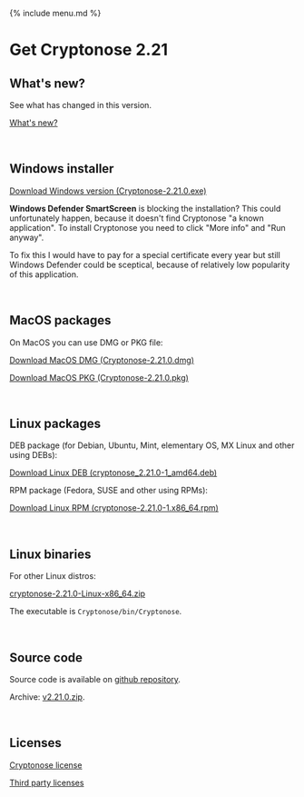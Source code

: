 {% include menu.md %}

# Get Cryptonose 2.21

## What's new?

See what has changed in this version.

<a class="changelog-button" href="https://github.com/dawidm/cryptonose2/releases/tag/v2.21.0">What's new?</a>

&nbsp;

## Windows installer

<a class="download-button" href="https://github.com/dawidm/cryptonose2/releases/download/v2.21.0/Cryptonose-2.21.0.exe">Download Windows version (Cryptonose-2.21.0.exe)</a>

**Windows Defender SmartScreen** is blocking the installation? This could unfortunately happen, because it doesn't find Cryptonose "a known application". To install Cryptonose you need to click "More info" and "Run anyway".

To fix this I would have to pay for a special certificate every year but still Windows Defender could be sceptical, because of relatively low popularity of this application.

&nbsp;

## MacOS packages

On MacOS you can use DMG or PKG file:

<a class="download-button" style="padding-bottom: 1em" href="https://github.com/dawidm/cryptonose2/releases/download/v2.21.0/Cryptonose-2.21.0.dmg">Download MacOS DMG (Cryptonose-2.21.0.dmg)</a>

<a href="https://github.com/dawidm/cryptonose2/releases/download/v2.21.0/Cryptonose-2.21.0.pkg">Download MacOS PKG (Cryptonose-2.21.0.pkg)</a>

&nbsp;

## Linux packages

DEB package (for Debian, Ubuntu, Mint, elementary OS, MX Linux and other using DEBs):

<a class="download-button" href="https://github.com/dawidm/cryptonose2/releases/download/v2.21.0/cryptonose_2.21.0-1_amd64.deb">Download Linux DEB (cryptonose_2.21.0-1_amd64.deb)</a>

RPM package (Fedora, SUSE and other using RPMs):

<a class="download-button" href="https://github.com/dawidm/cryptonose2/releases/download/v2.21.0/cryptonose-2.21.0-1.x86_64.rpm">Download Linux RPM (cryptonose-2.21.0-1.x86_64.rpm)</a>

&nbsp;

## Linux binaries
For other Linux distros:

[cryptonose-2.21.0-Linux-x86_64.zip](https://github.com/dawidm/cryptonose2/releases/download/v2.21.0/cryptonose-2.21.0-Linux-x86_64.zip)

The executable is `Cryptonose/bin/Cryptonose`.

&nbsp;

## Source code
Source code is available on [github repository](https://github.com/dawidm/cryptonose2/releases/tag/v2.21.0).

Archive: [v2.21.0.zip](https://github.com/dawidm/cryptonose2/archive/v2.21.0.zip).

&nbsp;

## Licenses
[Cryptonose license](https://github.com/dawidm/cryptonose2/releases/download/v2.21.0/LICENSE.txt)

[Third party licenses](https://github.com/dawidm/cryptonose2/releases/download/v2.21.0/LICENSE-3RD-PARTY.txt)

